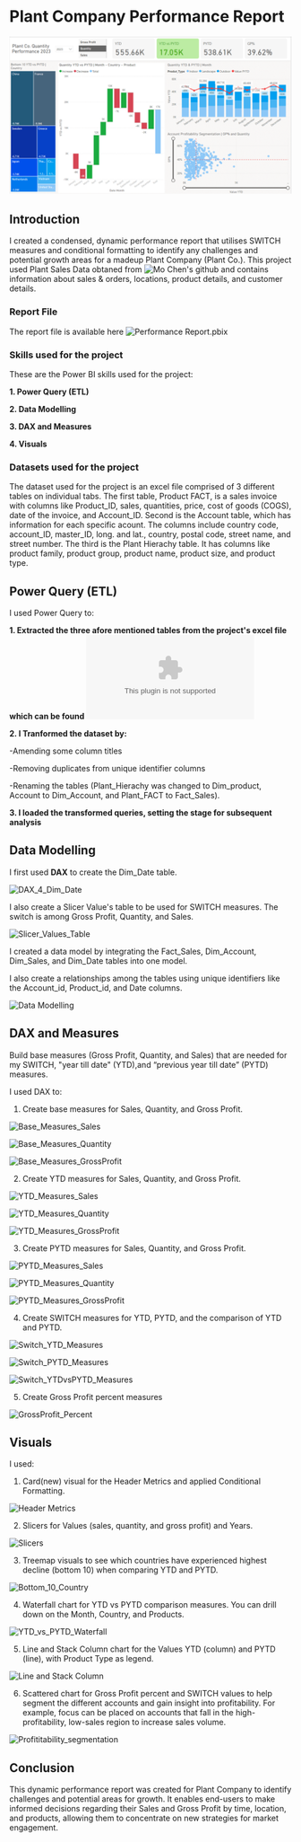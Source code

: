 # Plant Company Performance Report
![Performance_Report](https://github.com/lakunleoye/Performance_Report-_PowerBI_Project/blob/master/Performance%20Report.png)

## Introduction
I created a condensed, dynamic performance report that utilises SWITCH measures and conditional formatting to identify any challenges and potential growth areas for a madeup Plant Company (Plant Co.). This project used Plant Sales Data obtaned from ![Mo Chen's github](https://github.com/mochen862/power-bi-portfolio-project) and contains information about sales & orders, locations, product details, and customer details.

### Report File
The report file is available here ![Performance Report.pbix](https://github.com/lakunleoye/Performance_Report-_PowerBI_Project/blob/master/Performance%20Report.pbix)

### Skills used for the project
These are the Power BI skills used for the project:

**1.	Power Query (ETL)**

**2.	Data Modelling**

**3.	DAX and Measures**

**4.	Visuals**

### Datasets used for the project
The dataset used for the project is an excel file comprised of 3 different tables on individual tabs. The first table, Product FACT, is a sales invoice with columns like Product_ID, sales, quantities, price, cost of goods (COGS), date of the invoice, and Account_ID. Second is the Account table, which has information for each specific acount. The columns include country code, account_ID, master_ID, long. and lat., country, postal code, street name, and street number. The third is the Plant Hierachy table. It has columns like product family, product group, product name, product size, and product type.


## Power Query (ETL)
I used Power Query to:

**1. Extracted the three afore mentioned tables from the project's excel file which can be found ![here](https://github.com/lakunleoye/Performance_Report-_PowerBI_Project/blob/master/Plant_DTS.xls)**


**2. I Tranformed the dataset by:**

-Amending some column titles

-Removing duplicates from unique identifier columns

-Renaming the tables (Plant_Hierachy was changed to Dim_product, Account to Dim_Account, and Plant_FACT to Fact_Sales).


**3. I loaded the transformed queries, setting the stage for subsequent analysis**


## Data Modelling

I first used **DAX** to create the Dim_Date table.

![DAX_4_Dim_Date](https://github.com/user-attachments/assets/41011ee8-5e17-4ef4-ab8e-464e030fed41)


I also create a Slicer Value's table to be used for SWITCH measures. The switch is among Gross Profit, Quantity, and Sales.

![Slicer_Values_Table](https://github.com/user-attachments/assets/fc637eb0-485a-4177-9a4c-63954cccc155)


I created a data model by integrating the Fact_Sales, Dim_Account, Dim_Sales, and Dim_Date tables into one model.

I also create a relationships among the tables using unique identifiers like the Account_id, Product_id, and Date columns.

![Data Modelling](https://github.com/user-attachments/assets/8f14005c-8b85-4288-88e5-c91aed13aebc)

## DAX and Measures

Build base measures (Gross Profit, Quantity, and Sales) that are needed for my SWITCH, "year till date" (YTD),and “previous year till date” (PYTD) measures.

I used DAX to:

1. Create base measures for Sales, Quantity, and Gross Profit.

![Base_Measures_Sales](https://github.com/user-attachments/assets/69276249-86ef-4a5d-a09f-b1e138fa12a5)

![Base_Measures_Quantity](https://github.com/user-attachments/assets/abaf0e34-b99f-4c86-85e7-4051b2a38ad1)

![Base_Measures_GrossProfit](https://github.com/user-attachments/assets/8e665d34-bec4-43fc-8254-e9955738e01b)


2.  Create YTD measures for Sales, Quantity, and Gross Profit.

![YTD_Measures_Sales](https://github.com/user-attachments/assets/c29e57bb-fcbd-460e-940e-b434308883ee)

![YTD_Measures_Quantity](https://github.com/user-attachments/assets/4ad2ad71-89e8-414e-b7cb-bf6914714645)

![YTD_Measures_GrossProfit](https://github.com/user-attachments/assets/24403c2e-a14d-40fd-98a9-06c4fa0684ea)


3. Create PYTD measures for Sales, Quantity, and Gross Profit.

![PYTD_Measures_Sales](https://github.com/user-attachments/assets/e8cd54ca-5cb7-497e-b1de-c4b9885d97cc)

![PYTD_Measures_Quantity](https://github.com/user-attachments/assets/d945ee78-5c28-4733-a5f6-c423b6125e64)

![PYTD_Measures_GrossProfit](https://github.com/user-attachments/assets/f98b4bb5-e47a-4ef9-854e-71af0e99d626)


4. Create SWITCH measures for YTD, PYTD, and the comparison of YTD and PYTD.

![Switch_YTD_Measures](https://github.com/user-attachments/assets/d1c4b8a1-811e-4d32-bd9e-15d4c700146d)

![Switch_PYTD_Measures](https://github.com/user-attachments/assets/ad894265-7ea4-4ca6-aea7-3db4399fb899)

![Switch_YTDvsPYTD_Measures](https://github.com/user-attachments/assets/43ba16ee-a6e1-4232-965d-2b2ca7b14c77)


5. Create Gross Profit percent measures

![GrossProfit_Percent](https://github.com/user-attachments/assets/1bc7f316-3bc2-479e-864e-e681bddaefcf)



## Visuals

I used:

1.	Card(new) visual for the Header Metrics and applied Conditional Formatting.

![Header Metrics](https://github.com/user-attachments/assets/58cc9aa1-e698-439a-9e37-e79e024a546f)


2.	Slicers for Values (sales, quantity, and gross profit) and Years.

![Slicers](https://github.com/user-attachments/assets/e8c07537-7422-4a4e-aa9b-103bb96b0405)


3.	Treemap visuals to see which countries have experienced highest decline (bottom 10) when comparing YTD and PYTD.

![Bottom_10_Country](https://github.com/user-attachments/assets/2b2fe2ad-a10a-4037-94ba-7b54bd8b74ca)


4.	Waterfall chart for YTD vs PYTD comparison measures. You can drill down on the Month, Country, and Products.

![YTD_vs_PYTD_Waterfall](https://github.com/user-attachments/assets/3da325fa-5cf6-45af-9c5d-819f771811b9)


5.	Line and Stack Column chart for the Values YTD (column) and PYTD (line), with Product Type as legend.

![Line and Stack Column](https://github.com/user-attachments/assets/743db053-c0a8-48c1-8f9c-0cc53ed98cbb)


6. Scattered chart for Gross Profit percent and SWITCH values to help segment the different accounts and gain insight into profitability. For example, focus can be placed on accounts that fall in the high-profitability, low-sales region to increase sales volume.

![Profititability_segmentation](https://github.com/user-attachments/assets/a2eea8ce-ca97-4449-973f-a49efd16dcd9)

   
## Conclusion
This dynamic performance report was created for Plant Company to identify challenges and potential areas for growth. It enables end-users to make informed decisions regarding their Sales and Gross Profit by time, location, and products, allowing them to concentrate on new strategies for market engagement.











